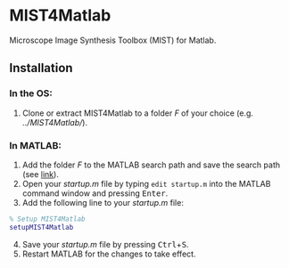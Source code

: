 # MIST4Matlab
Microscope Image Synthesis Toolbox (MIST) for Matlab.

## Installation

### In the OS:
1. Clone or extract MIST4Matlab to a folder *F* of your choice (e.g. *../MIST4Matlab/*).

### In MATLAB:
1. Add the folder *F* to the MATLAB search path and save the search path (see [link](https://de.mathworks.com/help/matlab/matlab_env/add-remove-or-reorder-folders-on-the-search-path.html)).
2. Open your *startup.m* file by typing `edit startup.m` into the MATLAB command window and pressing <kbd>Enter</kbd>.
3. Add the following line to your *startup.m* file:
```MATLAB
% Setup MIST4Matlab
setupMIST4Matlab
```
4. Save your *startup.m* file by pressing <kbd>Ctrl</kbd>+<kbd>S</kbd>.
5. Restart MATLAB for the changes to take effect.
